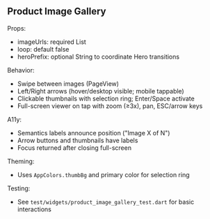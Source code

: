 ## Product Image Gallery

Props:
- imageUrls: required List<String>
- loop: default false
- heroPrefix: optional String to coordinate Hero transitions

Behavior:
- Swipe between images (PageView)
- Left/Right arrows (hover/desktop visible; mobile tappable)
- Clickable thumbnails with selection ring; Enter/Space activate
- Full-screen viewer on tap with zoom (≥3x), pan, ESC/arrow keys

A11y:
- Semantics labels announce position ("Image X of N")
- Arrow buttons and thumbnails have labels
- Focus returned after closing full-screen

Theming:
- Uses `AppColors.thumbBg` and primary color for selection ring

Testing:
- See `test/widgets/product_image_gallery_test.dart` for basic interactions


